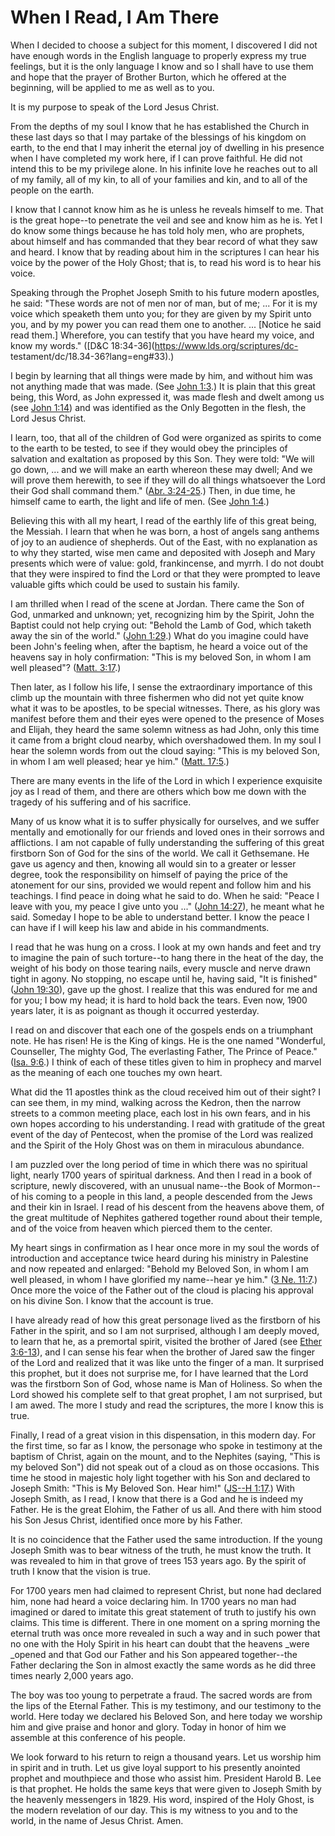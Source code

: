 # When I Read, I Am There

When I decided to choose a subject for this moment, I discovered I did not
have enough words in the English language to properly express my true
feelings, but it is the only language I know and so I shall have to use them
and hope that the prayer of Brother Burton, which he offered at the beginning,
will be applied to me as well as to you.

It is my purpose to speak of the Lord Jesus Christ.

From the depths of my soul I know that he has established the Church in these
last days so that I may partake of the blessings of his kingdom on earth, to
the end that I may inherit the eternal joy of dwelling in his presence when I
have completed my work here, if I can prove faithful. He did not intend this
to be my privilege alone. In his infinite love he reaches out to all of my
family, all of my kin, to all of your families and kin, and to all of the
people on the earth.

I know that I cannot know him as he is unless he reveals himself to me. That
is the great hope--to penetrate the veil and see and know him as he is. Yet I
do know some things because he has told holy men, who are prophets, about
himself and has commanded that they bear record of what they saw and heard. I
know that by reading about him in the scriptures I can hear his voice by the
power of the Holy Ghost; that is, to read his word is to hear his voice.

Speaking through the Prophet Joseph Smith to his future modern apostles, he
said: "These words are not of men nor of man, but of me; ... For it is my voice
which speaketh them unto you; for they are given by my Spirit unto you, and by
my power you can read them one to another. ... [Notice he said read them.]
Wherefore, you can testify that you have heard my voice, and know my words."
([D&amp;C 18:34-36](https://www.lds.org/scriptures/dc-
testament/dc/18.34-36?lang=eng#33).)

I begin by learning that all things were made by him, and without him was not
anything made that was made. (See [John
1:3](https://www.lds.org/scriptures/nt/john/1.3?lang=eng#2).) It is plain that
this great being, this Word, as John expressed it, was made flesh and dwelt
among us (see [John
1:14](https://www.lds.org/scriptures/nt/john/1.14?lang=eng#13)) and was
identified as the Only Begotten in the flesh, the Lord Jesus Christ.

I learn, too, that all of the children of God were organized as spirits to
come to the earth to be tested, to see if they would obey the principles of
salvation and exaltation as proposed by this Son. They were told: "We will go
down, ... and we will make an earth whereon these may dwell; And we will prove
them herewith, to see if they will do all things whatsoever the Lord their God
shall command them." ([Abr.
3:24-25](https://www.lds.org/scriptures/pgp/abr/3.24-25?lang=eng#23).) Then,
in due time, he himself came to earth, the light and life of men. (See [John
1:4](https://www.lds.org/scriptures/nt/john/1.4?lang=eng#3).)

Believing this with all my heart, I read of the earthly life of this great
being, the Messiah. I learn that when he was born, a host of angels sang
anthems of joy to an audience of shepherds. Out of the East, with no
explanation as to why they started, wise men came and deposited with Joseph
and Mary presents which were of value: gold, frankincense, and myrrh. I do not
doubt that they were inspired to find the Lord or that they were prompted to
leave valuable gifts which could be used to sustain his family.

I am thrilled when I read of the scene at Jordan. There came the Son of God,
unmarked and unknown; yet, recognizing him by the Spirit, John the Baptist
could not help crying out: "Behold the Lamb of God, which taketh away the sin
of the world." ([John
1:29](https://www.lds.org/scriptures/nt/john/1.29?lang=eng#28).) What do you
imagine could have been John's feeling when, after the baptism, he heard a
voice out of the heavens say in holy confirmation: "This is my beloved Son, in
whom I am well pleased"? ([Matt.
3:17](https://www.lds.org/scriptures/nt/matt/3.17?lang=eng#16).)

Then later, as I follow his life, I sense the extraordinary importance of this
climb up the mountain with three fishermen who did not yet quite know what it
was to be apostles, to be special witnesses. There, as his glory was manifest
before them and their eyes were opened to the presence of Moses and Elijah,
they heard the same solemn witness as had John, only this time it came from a
bright cloud nearby, which overshadowed them. In my soul I hear the solemn
words from out the cloud saying: "This is my beloved Son, in whom I am well
pleased; hear ye him." ([Matt.
17:5](https://www.lds.org/scriptures/nt/matt/17.5?lang=eng#4).)

There are many events in the life of the Lord in which I experience exquisite
joy as I read of them, and there are others which bow me down with the tragedy
of his suffering and of his sacrifice.

Many of us know what it is to suffer physically for ourselves, and we suffer
mentally and emotionally for our friends and loved ones in their sorrows and
afflictions. I am not capable of fully understanding the suffering of this
great firstborn Son of God for the sins of the world. We call it Gethsemane.
He gave us agency and then, knowing all would sin to a greater or lesser
degree, took the responsibility on himself of paying the price of the
atonement for our sins, provided we would repent and follow him and his
teachings. I find peace in doing what he said to do. When he said: "Peace I
leave with you, my peace I give unto you ..." ([John
14:27](https://www.lds.org/scriptures/nt/john/14.27?lang=eng#26)), he meant
what he said. Someday I hope to be able to understand better. I know the peace
I can have if I will keep his law and abide in his commandments.

I read that he was hung on a cross. I look at my own hands and feet and try to
imagine the pain of such torture--to hang there in the heat of the day, the
weight of his body on those tearing nails, every muscle and nerve drawn tight
in agony. No stopping, no escape until he, having said, "It is finished"
([John 19:30](https://www.lds.org/scriptures/nt/john/19.30?lang=eng#29)), gave
up the ghost. I realize that this was endured for me and for you; I bow my
head; it is hard to hold back the tears. Even now, 1900 years later, it is as
poignant as though it occurred yesterday.

I read on and discover that each one of the gospels ends on a triumphant note.
He has risen! He is the King of kings. He is the one named "Wonderful,
Counseller, The mighty God, The everlasting Father, The Prince of Peace."
([Isa. 9:6](https://www.lds.org/scriptures/ot/isa/9.6?lang=eng#5).) I think of
each of these titles given to him in prophecy and marvel as the meaning of
each one touches my own heart.

What did the 11 apostles think as the cloud received him out of their sight? I
can see them, in my mind, walking across the Kedron, then the narrow streets
to a common meeting place, each lost in his own fears, and in his own hopes
according to his understanding. I read with gratitude of the great event of
the day of Pentecost, when the promise of the Lord was realized and the Spirit
of the Holy Ghost was on them in miraculous abundance.

I am puzzled over the long period of time in which there was no spiritual
light, nearly 1700 years of spiritual darkness. And then I read in a book of
scripture, newly discovered, with an unusual name--the Book of Mormon--of his
coming to a people in this land, a people descended from the Jews and their
kin in Israel. I read of his descent from the heavens above them, of the great
multitude of Nephites gathered together round about their temple, and of the
voice from heaven which pierced them to the center.

My heart sings in confirmation as I hear once more in my soul the words of
introduction and acceptance twice heard during his ministry in Palestine and
now repeated and enlarged: "Behold my Beloved Son, in whom I am well pleased,
in whom I have glorified my name--hear ye him." ([3 Ne.
11:7](https://www.lds.org/scriptures/bofm/3-ne/11.7?lang=eng#6).) Once more
the voice of the Father out of the cloud is placing his approval on his divine
Son. I know that the account is true.

I have already read of how this great personage lived as the firstborn of his
Father in the spirit, and so I am not surprised, although I am deeply moved,
to learn that he, as a premortal spirit, visited the brother of Jared (see
[Ether 3:6-13](https://www.lds.org/scriptures/bofm/ether/3.6-13?lang=eng#5)),
and I can sense his fear when the brother of Jared saw the finger of the Lord
and realized that it was like unto the finger of a man. It surprised this
prophet, but it does not surprise me, for I have learned that the Lord was the
firstborn Son of God, whose name is Man of Holiness. So when the Lord showed
his complete self to that great prophet, I am not surprised, but I am awed.
The more I study and read the scriptures, the more I know this is true.

Finally, I read of a great vision in this dispensation, in this modern day.
For the first time, so far as I know, the personage who spoke in testimony at
the baptism of Christ, again on the mount, and to the Nephites (saying, "This
is my beloved Son") did not speak out of a cloud as on those occasions. This
time he stood in majestic holy light together with his Son and declared to
Joseph Smith: "This is My Beloved Son. Hear him!" ([JS--H
1:17](https://www.lds.org/scriptures/pgp/js-h/1.17?lang=eng#16).) With Joseph
Smith, as I read, I know that there is a God and he is indeed my Father. He is
the great Elohim, the Father of us all. And there with him stood his Son Jesus
Christ, identified once more by his Father.

It is no coincidence that the Father used the same introduction. If the young
Joseph Smith was to bear witness of the truth, he must know the truth. It was
revealed to him in that grove of trees 153 years ago. By the spirit of truth I
know that the vision is true.

For 1700 years men had claimed to represent Christ, but none had declared him,
none had heard a voice declaring him. In 1700 years no man had imagined or
dared to imitate this great statement of truth to justify his own claims. This
time is different. There in one moment on a spring morning the eternal truth
was once more revealed in such a way and in such power that no one with the
Holy Spirit in his heart can doubt that the heavens _were _opened and that God
our Father and his Son appeared together--the Father declaring the Son in
almost exactly the same words as he did three times nearly 2,000 years ago.

The boy was too young to perpetrate a fraud. The sacred words are from the
lips of the Eternal Father. This is my testimony, and our testimony to the
world. Here today we declared his Beloved Son, and here today we worship him
and give praise and honor and glory. Today in honor of him we assemble at this
conference of his people.

We look forward to his return to reign a thousand years. Let us worship him in
spirit and in truth. Let us give loyal support to his presently anointed
prophet and mouthpiece and those who assist him. President Harold B. Lee is
that prophet. He holds the same keys that were given to Joseph Smith by the
heavenly messengers in 1829. His word, inspired of the Holy Ghost, is the
modern revelation of our day. This is my witness to you and to the world, in
the name of Jesus Christ. Amen.

